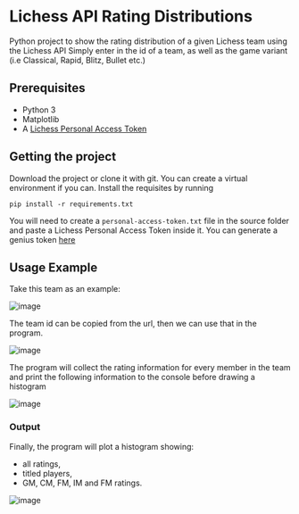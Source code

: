 # Lichess API Rating Distributions
Python project to show the rating distribution of a given Lichess team using the Lichess API
Simply enter in the id of a team, as well as the game variant (i.e Classical, Rapid, Blitz, Bullet etc.)


## Prerequisites
* Python 3
* Matplotlib
* A [Lichess Personal Access Token](https://lichess.org/account/oauth/token)


## Getting the project

Download the project or clone it with git. You can create a virtual environment if you can.
Install the requisites by running

```
pip install -r requirements.txt
```

You will need to create a `personal-access-token.txt` file in the source folder and paste a Lichess Personal Access Token inside it. 
You can generate a genius token [here](https://lichess.org/account/oauth/token)


## Usage Example
Take this team as an example:
 
![image](https://user-images.githubusercontent.com/63872314/132925237-dadb429e-7b5b-4259-802d-63dacc706a7d.png)

The team id can be copied from the url, then we can use that in the program.

![image](https://user-images.githubusercontent.com/63872314/132925330-7b417278-f8cf-4b33-9583-7a0156da5c26.png)

The program will collect the rating information for every member in the team and print the following information to the console before drawing a histogram

![image](https://user-images.githubusercontent.com/63872314/132925402-0d210696-2869-4e9a-affb-4045fa1d12f0.png)


### Output
Finally, the program will plot a histogram showing:

* all ratings,
* titled players,
* GM, CM, FM, IM and FM ratings.

![image](https://user-images.githubusercontent.com/63872314/132925572-25b0818d-c6f8-4640-a3c9-536c7a8af3e0.png)

 
